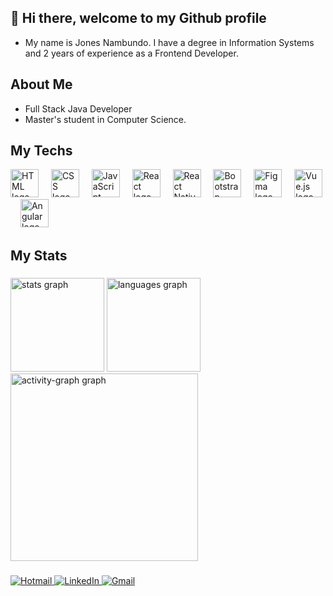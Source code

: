 ## 👋 Hi there, welcome to my Github profile

- My name is Jones Nambundo. I have a degree in Information Systems and 2 years of experience as a Frontend Developer.

## About Me
- Full Stack Java Developer
- Master's student in Computer Science.

## My Techs
<div align="left">
  <img src="https://skillicons.dev/icons?i=html" height="45" alt="HTML logo"  />
  <img width="12" />
  <img src="https://skillicons.dev/icons?i=css" height="45" alt="CSS logo"  />
  <img width="12" />
  <img src="https://skillicons.dev/icons?i=javascript" height="45" alt="JavaScript logo"  />
  <img width="12" />
  <img src="https://skillicons.dev/icons?i=react" height="45" alt="React logo"  />
  <img width="12" />
  <img src="https://skillicons.dev/icons?i=react-native" height="45" alt="React Native logo"  />
  <img width="12" />
  <img src="https://skillicons.dev/icons?i=bootstrap" height="45" alt="Bootstrap logo"  />
  <img width="12" />
  <img src="https://skillicons.dev/icons?i=figma" height="45" alt="Figma logo"  />
  <img width="12" />
  <img src="https://skillicons.dev/icons?i=vue" height="45" alt="Vue.js logo"  />
  <img width="12" />
  <img src="https://skillicons.dev/icons?i=angular" height="45" alt="Angular logo"  />
</div>

## My Stats

###

<div align="left">
  <img src="https://github-readme-stats.vercel.app/api?username=jonesnambundo&hide_title=false&hide_rank=false&show_icons=true&include_all_commits=true&count_private=true&disable_animations=false&theme=gruvbox_light&locale=en&hide_border=false&order=1" height="150" alt="stats graph"  />
  <img src="https://github-readme-stats.vercel.app/api/top-langs?username=jonesnambundo&locale=en&hide_title=false&layout=compact&card_width=320&langs_count=5&theme=gruvbox_light&hide_border=true&order=2" height="150" alt="languages graph"  />
  <img src="https://github-readme-activity-graph.vercel.app/graph?username=jonesnambundo&radius=16&theme=gruvbox&area=true&order=5&hide_title=false&hide_border=true" height="300" alt="activity-graph graph"  />
</div>

###

<div align="left">
  <a href="mailto:jonesnambundo@hotmail.com" target="_blank">
    <img src="https://img.shields.io/badge/Hotmail-0078D4?style=for-the-badge&logo=windows&logoColor=white" alt="Hotmail">
  </a>
  <a href="https://www.linkedin.com/in/jones-nambundo-336085a2/" target="_blank">
    <img src="https://img.shields.io/badge/LinkedIn-0077B5?style=for-the-badge&logo=linkedin&logoColor=white" alt="LinkedIn">
  </a>
  <a href="mailto:ghustlerecords@gmail.com" target="_blank">
    <img src="https://img.shields.io/badge/Gmail-D14836?style=for-the-badge&logo=gmail&logoColor=white" alt="Gmail">
  </a>
</div>

###

<!--
**brunograna/brunograna** is a ✨ _special_ ✨ repository because its `README.md` (this file) appears on your GitHub profile.

Here are some ideas to get you started:

- 🔭 I’m currently working on ...
- 🌱 I’m currently learning ...
- 👯 I’m looking to collaborate on ...
- 🤔 I’m looking for help with ...
- 💬 Ask me about ...
- 📫 How to reach me: ...
- 😄 Pronouns: ...
- ⚡ Fun fact: ...
-->
